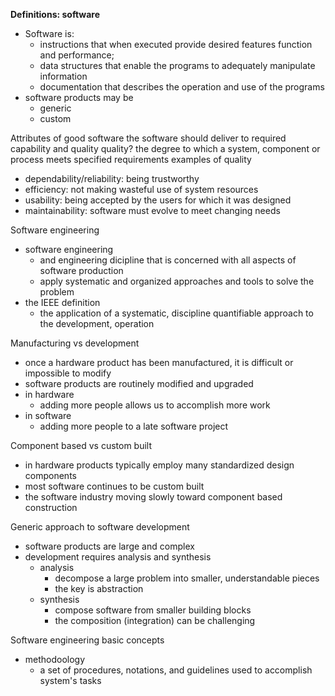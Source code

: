 **Definitions: software**
- Software is:
	- instructions that when executed provide desired features function and performance;
	- data structures that enable the programs to adequately manipulate information
	- documentation that describes the operation and use of the programs
- software products may be
	- generic
	- custom

Attributes of good software
the software should deliver to required capability and quality
quality?
the degree to which a system, component or process meets specified requirements
examples of quality
- dependability/reliability: being trustworthy
- efficiency: not making wasteful use of system resources
- usability: being accepted by the users for which it was designed
- maintainability: software must evolve to meet changing needs

Software engineering
- software engineering
	- and engineering dicipline that is concerned with all aspects of software production
	- apply systematic and organized approaches and tools to solve the problem
- the IEEE definition
	- the application of a systematic, discipline quantifiable approach to the development, operation

Manufacturing vs development
- once a hardware product has been manufactured, it is difficult or impossible to modify
- software products are routinely modified and upgraded
- in hardware
	- adding more people allows us to accomplish more work
- in software
	- adding more people to a late software project

Component based vs custom built
- in hardware products typically employ many standardized design components
- most software continues to be custom built
- the software industry moving slowly toward component based construction

Generic approach to software development
- software products are large and complex
- development requires analysis and synthesis
	- analysis
		- decompose a large problem into smaller, understandable pieces
		- the key is abstraction
	- synthesis
		- compose software from smaller building blocks
		- the composition (integration) can be challenging

Software engineering basic concepts
- methodoology
	- a set of procedures, notations, and guidelines used to accomplish system's tasks